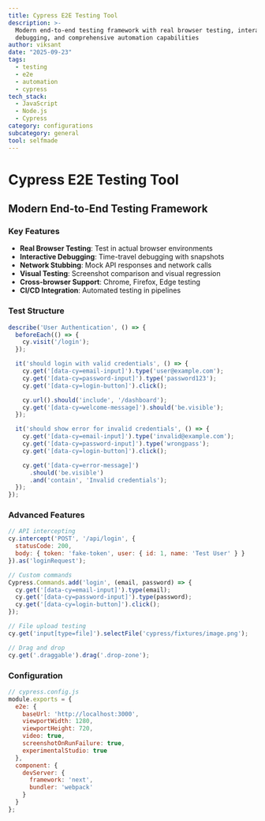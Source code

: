 ```yaml
---
title: Cypress E2E Testing Tool
description: >-
  Modern end-to-end testing framework with real browser testing, interactive
  debugging, and comprehensive automation capabilities
author: viksant
date: "2025-09-23"
tags:
  - testing
  - e2e
  - automation
  - cypress
tech_stack:
  - JavaScript
  - Node.js
  - Cypress
category: configurations
subcategory: general
tool: selfmade
---
```


# Cypress E2E Testing Tool

## Modern End-to-End Testing Framework

### Key Features
- **Real Browser Testing**: Test in actual browser environments
- **Interactive Debugging**: Time-travel debugging with snapshots
- **Network Stubbing**: Mock API responses and network calls
- **Visual Testing**: Screenshot comparison and visual regression
- **Cross-browser Support**: Chrome, Firefox, Edge testing
- **CI/CD Integration**: Automated testing in pipelines

### Test Structure
```javascript
describe('User Authentication', () => {
  beforeEach(() => {
    cy.visit('/login');
  });

  it('should login with valid credentials', () => {
    cy.get('[data-cy=email-input]').type('user@example.com');
    cy.get('[data-cy=password-input]').type('password123');
    cy.get('[data-cy=login-button]').click();

    cy.url().should('include', '/dashboard');
    cy.get('[data-cy=welcome-message]').should('be.visible');
  });

  it('should show error for invalid credentials', () => {
    cy.get('[data-cy=email-input]').type('invalid@example.com');
    cy.get('[data-cy=password-input]').type('wrongpass');
    cy.get('[data-cy=login-button]').click();

    cy.get('[data-cy=error-message]')
      .should('be.visible')
      .and('contain', 'Invalid credentials');
  });
});
```

### Advanced Features
```javascript
// API intercepting
cy.intercept('POST', '/api/login', {
  statusCode: 200,
  body: { token: 'fake-token', user: { id: 1, name: 'Test User' } }
}).as('loginRequest');

// Custom commands
Cypress.Commands.add('login', (email, password) => {
  cy.get('[data-cy=email-input]').type(email);
  cy.get('[data-cy=password-input]').type(password);
  cy.get('[data-cy=login-button]').click();
});

// File upload testing
cy.get('input[type=file]').selectFile('cypress/fixtures/image.png');

// Drag and drop
cy.get('.draggable').drag('.drop-zone');
```

### Configuration
```javascript
// cypress.config.js
module.exports = {
  e2e: {
    baseUrl: 'http://localhost:3000',
    viewportWidth: 1280,
    viewportHeight: 720,
    video: true,
    screenshotOnRunFailure: true,
    experimentalStudio: true
  },
  component: {
    devServer: {
      framework: 'next',
      bundler: 'webpack'
    }
  }
};
```